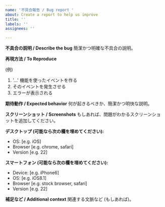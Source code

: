 ```yaml
---
name: '不具合報告 / Bug report '
about: Create a report to help us improve
title: ''
labels: ''
assignees: ''

---
```


**不具合の説明 / Describe the bug**
簡潔かつ明確な不具合の説明。

**再現方法 / To Reproduce**

(例)
1. '...' 機能を使ったイベントを作る
2. そのイベントを発生させる
3. エラーが表示される

**期待動作 / Expected behavior**
何が起きるべきか、簡潔かつ明快な説明。

**スクリーンショット / Screenshots**
もしあれば、問題がわかるスクリーンショットを追加してください。

**デスクトップ (可能なら次の欄を埋めてください):**
 - OS: [e.g. iOS]
 - Browser [e.g. chrome, safari]
 - Version [e.g. 22]

**スマートフォン (可能なら次の欄を埋めてください):**
 - Device: [e.g. iPhone6]
 - OS: [e.g. iOS8.1]
 - Browser [e.g. stock browser, safari]
 - Version [e.g. 22]

**補足など / Additional context**
関連する文脈など (もしあれば)。
